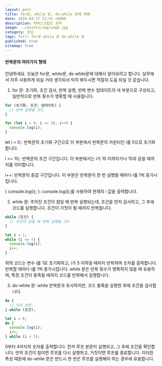 ```yaml
---
layout: post
title: for문, while 문, do-while 문에 대해
date: 2024-04-17 21:55 +0900
description: 자바스크립트 공부
image: ../assets/img/img9.jpg
category: 코딩
tags: for() for문 while 문 do-while 문
published: true
sitemap: true
---
```


#### 반복문의 여러가지 형태

안녕하세요. 오늘은 for문, while문, do while문에 대해서 알아보려고 합니다.
실무에서 자주 사용하게 되실 거라 생각되서 익히 봐두시면 적절히 도움 되실 것 같습니다.

1. for 문: 초기화, 조건 검사, 반복 실행, 반복 변수 업데이트의 네 부분으로 구성되고, 일반적으로 반복 횟수가 명확할 때 사용됩니다.

````javascript
for (초기화; 조건; 업데이트) {
  // 반복 실행될 코드
}

for (let i = 0; i <= 10; i++) {
  console.log(i);
}
````
let i = 0;: 반복문의 초기화 구간으로 이 부분에서 반복문의 카운터인 i를 0으로 초기화 합니다.

i <= 10;: 반복문의 조건 구간입니다. 이 부분에서는 i가 10 이하이거나 10과 같을 때까지를 의미합니다.

i++: 반복문의 증감 구간입니다. 이 부분은 반복문이 한 번 실행될 때마다 i를 1씩 증가시킵니다.

{ console.log(i); }: console.log(i);를 사용하여 현재의 i 값을 출력합니다.


2. while 문: 주어진 조건이 참일 때 반복 실행되는데, 조건을 먼저 검사하고, 그 후에 코드를 실행합니다. 조건이 거짓이 될 때까지 반복됩니다.

````javascript
while (조건) {
  // 조건이 참일 때 반복 실행될 코드
}

let i = 1;
while (i <= 5) {
  console.log(i);
  i++;
}
````

위의 코드는 변수 i를 1로 초기화하고, i가 5 이하일 때까지 반복하여 숫자를 출력합니다. 반복할 때마다 i를 1씩 증가시킵니다.
while 문은 반복 횟수가 명확하지 않을 때 유용하며, 특정 조건이 충족될 때까지 코드를 반복해서 실행합니다.

3. do-while 문: while 반복문과 유사하지만, 코드 블록을 실행한 후에 조건을 검사합니다. 

````javascript
do {
  // 루프 본문
} while (조건);
````

````javascript
let i = 0;
do {
  console.log(i);
  i++;
} while (i < 5);
````

0부터 4까지의 숫자를 출력합니다. 먼저 루프 본문이 실행되고, 그 후에 조건을 확인합니다. 만약 조건이 참이면 루프를 다시 실행하고, 거짓이면 루프를 종료합니다. 이러한 특성 때문에 do-while 문은 반드시 한 번은 루프를 실행해야 하는 경우에 유용합니다.